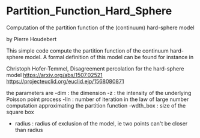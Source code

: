 # Partition_Function_Hard_Sphere
Computation of the partition function of the (continuum) hard-sphere model

by Pierre Houdebert

This simple code compute the partition function of the continuum hard-sphere model. A formal definition of this model can be found for instance in 

Christoph Hofer-Temmel, Disagreement percolation for the hard-sphere model
https://arxiv.org/abs/1507.02521
https://projecteuclid.org/euclid.ejp/1568080871

the parameters are
-dim : the dimension
-z : the intensity of the underlying Poisson point process
-lln : number of iteration in the law of large number computation approximating the partition function
-wdth_box : size of the square box
- radius : radius of exclusion of the model, ie two points can't be closer than radius
